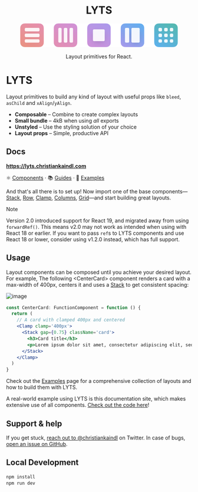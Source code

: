 <div align='center'>
  <h1>LYTS</h1>
  <img src='./src/component-icons.png' alt='Abstract illustrations depicting the available layout components' />
  <p>Layout primitives for React.</p>
</div>

# LYTS

Layout primitives to build any kind of layout with useful props like `bleed`, `asChild` and `xAlign`/`yAlign`.

- **Composable** – Combine to create complex layouts
- **Small bundle** – 4kB when using *all* exports
- **Unstyled** – Use the styling solution of your choice
- **Layout props** – Simple, productive API

## Docs

**https://lyts.christiankaindl.com**

⚛️ [Components](https://lyts.christiankaindl.com/components) · 📚 [Guides](https://lyts.christiankaindl.com/guides) · 📖 [Examples](https://lyts.christiankaindl.com/examples)

And that's all there is to set up! Now import one of the base components—<a href='https://lyts.christiankaindl.com/components/stack'>Stack</a>, <a href='https://lyts.christiankaindl.com/components/row'>Row</a>, <a href='https://lyts.christiankaindl.com/components/clamp'>Clamp</a>, <a href='https://lyts.christiankaindl.com/components/columns'>Columns</a>, <a href='https://lyts.christiankaindl.com/components/grid'>Grid</a>—and start building great layouts.

> [!NOTE]
> Version 2.0 introduced support for React 19, and migrated away from using `forwardRef()`. This means v2.0 may not work as intended when using with React 18 or earlier. If you want to pass `ref`s to LYTS components and use React 18 or lower, consider using v1.2.0 instead, which has full support.

## Usage

Layout components can be composed until you achieve your desired layout. For example, The following \<CenterCard> component renders a card with a max-width of 400px, centers it and uses a <a href='https://lyts.christiankaindl.com/components/stack'>Stack</a> to get consistent spacing:

![image]()

```jsx
const CenterCard: FunctionComponent = function () {
  return (
    // A card with clamped 400px and centered
    <Clamp clamp='400px'>
      <Stack gap={0.75} className='card'>
        <h3>Card title</h3>
        <p>Lorem ipsum dolor sit amet, consectetur adipiscing elit, sed do eiusmod tempor incididunt ut labore et dolore magna aliqua.</p>
      </Stack>
    </Clamp>
  )
}
```

Check out the <a href='https://lyts.christiankaindl.com/examples'>Examples</a> page for a comprehensive collection of layouts and how to build them with LYTS.

A real-world example using LYTS is this documentation site, which makes extensive use of all components. [Check out the code here](https://github.com/christiankaindl/LYTS-website/)!

## Support & help

If you get stuck, [reach out to @christiankaindl](https://twitter.com/christiankaindl) on Twitter. In case of bugs, [open an issue on GitHub](https://github.com/christiankaindl/LYTS/issues).

## Local Development

```sh
npm install
npm run dev
```
